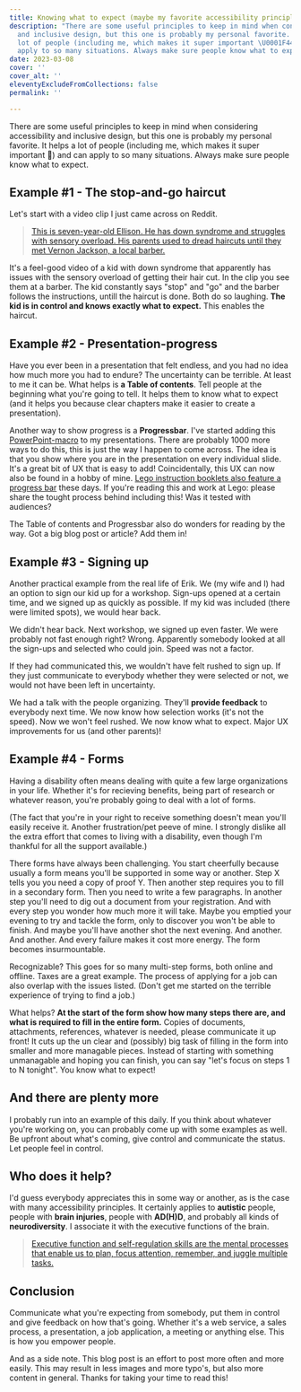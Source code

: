 ```yaml
---
title: Knowing what to expect (maybe my favorite accessibility principle)
description: "There are some useful principles to keep in mind when considering accessibility
  and inclusive design, but this one is probably my personal favorite. It helps a
  lot of people (including me, which makes it super important \U0001F440) and can
  apply to so many situations. Always make sure people know what to expect."
date: 2023-03-08
cover: ''
cover_alt: ''
eleventyExcludeFromCollections: false
permalink: ''

---
```

There are some useful principles to keep in mind when considering accessibility and inclusive design, but this one is probably my personal favorite. It helps a lot of people (including me, which makes it super important 👀) and can apply to so many situations. Always make sure people know what to expect.

## Example #1 - The stop-and-go haircut

Let's start with a video clip I just came across on Reddit.

> [This is seven-year-old Ellison. He has down syndrome and struggles with sensory overload. His parents used to dread haircuts until they met Vernon Jackson, a local barber.](https://www.reddit.com/r/HumansBeingBros/comments/11ljv2k/this_is_sevenyearold_ellison_he_has_down_syndrome/)

It's a feel-good video of a kid with down syndrome that apparently has issues with the sensory overload of getting their hair cut. In the clip you see them at a barber. The kid constantly says "stop" and "go" and the barber follows the instructions, untill the haircut is done. Both do so laughing. **The kid is in control and knows exactly what to expect.** This enables the haircut.

## Example #2 - Presentation-progress

Have you ever been in a presentation that felt endless, and you had no idea how much more you had to endure? The uncertainty can be terrible. At least to me it can be. What helps is **a Table of contents**. Tell people at the beginning what you're going to tell. It helps them to know what to expect (and it helps you because clear chapters make it easier to create a presentation).

Another way to show progress is a **Progressbar**. I've started adding this [PowerPoint-macro](https://www.howtogeek.com/709523/how-to-create-a-progress-bar-in-microsoft-powerpoint/) to my presentations. There are probably 1000 more ways to do this, this is just the way I happen to come across. The idea is that you show where you are in the presentation on every individual slide. It's a great bit of UX that is easy to add! Coincidentally, this UX can now also be found in a hobby of mine. [Lego instruction booklets also feature a progress bar](https://www.brothers-brick.com/2023/02/27/when-and-why-did-lego-include-progress-bars-in-instructions-guides-feature/) these days. If you're reading this and work at Lego: please share the tought process behind including this! Was it tested with audiences?

The Table of contents and Progressbar also do wonders for reading by the way. Got a big blog post or article? Add them in!

## Example #3 - Signing up

Another practical example from the real life of Erik. We (my wife and I) had an option to sign our kid up for a workshop. Sign-ups opened at a certain time, and we signed up as quickly as possible. If my kid was included (there were limited spots), we would hear back.

We didn't hear back. Next workshop, we signed up even faster. We were probably not fast enough right? Wrong. Apparently somebody looked at all the sign-ups and selected who could join. Speed was not a factor.

If they had communicated this, we wouldn't have felt rushed to sign up. If they just communicate to everybody whether they were selected or not, we would not have been left in uncertainty.

We had a talk with the people organizing. They'll **provide feedback** to everybody next time. We now know how selection works (it's not the speed). Now we won't feel rushed. We now know what to expect. Major UX improvements for us (and other parents)!

## Example #4 - Forms

Having a disability often means dealing with quite a few large organizations in your life. Whether it's for recieving benefits, being part of research or whatever reason, you're probably going to deal with a lot of forms.

(The fact that you're in your right to receive something doesn't mean you'll easily receive it. Another frustration/pet peeve of mine. I strongly dislike all the extra effort that comes to living with a disability, even though I'm thankful for all the support available.)

There forms have always been challenging. You start cheerfully because usually a form means you'll be supported in some way or another. Step X tells you you need a copy of proof Y. Then another step requires you to fill in a secondary form. Then you need to write a few paragraphs. In another step you'll need to dig out a document from your registration. And with every step you wonder how much more it will take. Maybe you emptied your evening to try and tackle the form, only to discover you won't be able to finish. And maybe you'll have another shot the next evening. And another. And another. And every failure makes it cost more energy. The form becomes insurmountable.

Recognizable? This goes for so many multi-step forms, both online and offline. Taxes are a great example. The process of applying for a job can also overlap with the issues listed. (Don't get me started on the terrible experience of trying to find a job.)

What helps? **At the start of the form show how many steps there are, and what is required to fill in the entire form.** Copies of documents, attachments, references, whatever is needed, please communicate it up front! It cuts up the un clear and (possibly) big task of filling in the form into smaller and more managable pieces. Instead of starting with something unmanagable and hoping you can finish, you can say "let's focus on steps 1 to N tonight". You know what to expect!

## And there are plenty more

I probably run into an example of this daily. If you think about whatever you're working on, you can probably come up with some examples as well. Be upfront about what's coming, give control and communicate the status. Let people feel in control.

## Who does it help?

I'd guess everybody appreciates this in some way or another, as is the case with many accessibility principles. It certainly applies to **autistic** people, people with **brain injuries**, people with **AD(H)D**, and probably all kinds of **neurodiversity**. I associate it with the executive functions of the brain.

> [Executive function and self-regulation skills are the mental processes that enable us to plan, focus attention, remember, and juggle multiple tasks.](https://developingchild.harvard.edu/science/key-concepts/executive-function/)

## Conclusion

Communicate what you're expecting from somebody, put them in control and give feedback on how that's going. Whether it's a web service, a sales process, a presentation, a job application, a meeting or anything else. This is how you empower people.

And as a side note. This blog post is an effort to post more often and more easily. This may result in less images and more typo's, but also more content in general. Thanks for taking your time to read this!